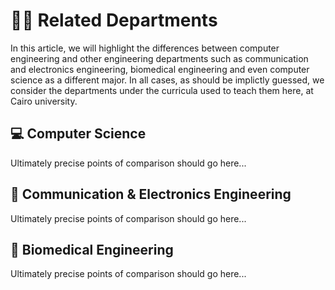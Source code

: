 # 🤝🏻 Related Departments

In this article, we will highlight the differences between computer engineering and other engineering departments such as communication and electronics engineering, biomedical engineering and even computer science as a different major. In all cases, as should be implictly guessed, we consider the departments under the curricula used to teach them here, at Cairo university.

## 💻 Computer Science

Ultimately precise points of comparison should go here...

## 📡 Communication & Electronics Engineering

Ultimately precise points of comparison should go here...


## 🧬 Biomedical Engineering

Ultimately precise points of comparison should go here...
